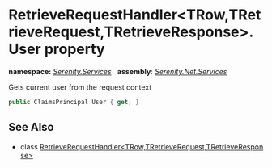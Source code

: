 # RetrieveRequestHandler&lt;TRow,TRetrieveRequest,TRetrieveResponse&gt;.User property
**namespace:** *[Serenity.Services](../../README.md#serenity.services-namespace)*   **assembly**: *[Serenity.Net.Services](../../README.md)*

Gets current user from the request context

```csharp
public ClaimsPrincipal User { get; }
```

## See Also

* class [RetrieveRequestHandler&lt;TRow,TRetrieveRequest,TRetrieveResponse&gt;](../RetrieveRequestHandler-3.md)